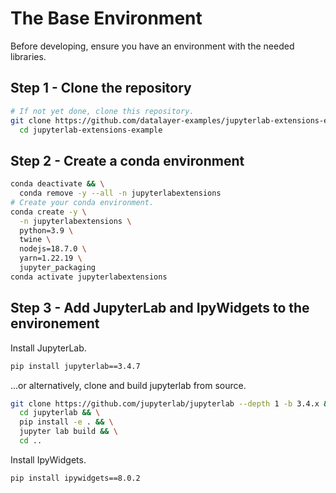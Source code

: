 # The Base Environment

Before developing, ensure you have an environment with the needed libraries.

## Step 1 - Clone the repository

```bash
# If not yet done, clone this repository.
git clone https://github.com/datalayer-examples/jupyterlab-extensions-example && \
  cd jupyterlab-extensions-example
```

## Step 2 - Create a conda environment

```bash
conda deactivate && \
  conda remove -y --all -n jupyterlabextensions
# Create your conda environment.
conda create -y \
  -n jupyterlabextensions \
  python=3.9 \
  twine \
  nodejs=18.7.0 \
  yarn=1.22.19 \
  jupyter_packaging
conda activate jupyterlabextensions
```

## Step 3 - Add JupyterLab and IpyWidgets to the environement

Install JupyterLab.

```bash
pip install jupyterlab==3.4.7
```

...or alternatively, clone and build jupyterlab from source.

```bash
git clone https://github.com/jupyterlab/jupyterlab --depth 1 -b 3.4.x && \
  cd jupyterlab && \
  pip install -e . && \
  jupyter lab build && \
  cd ..
```

Install IpyWidgets.

```bash
pip install ipywidgets==8.0.2
```
